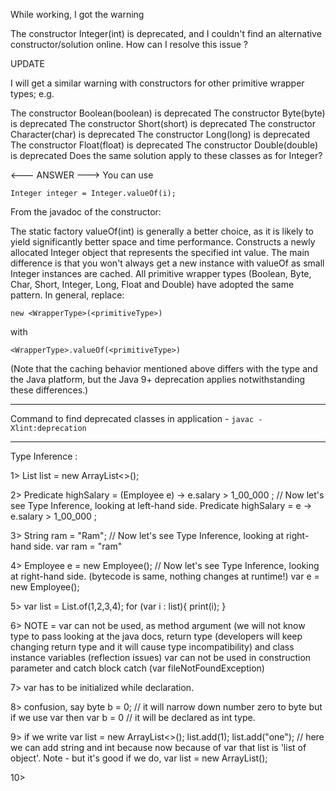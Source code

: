 While working, I got the warning

The constructor Integer(int) is deprecated, and I couldn't find an alternative constructor/solution online. How can I resolve this issue ?

UPDATE

I will get a similar warning with constructors for other primitive wrapper types; e.g.

The constructor Boolean(boolean) is deprecated
The constructor Byte(byte) is deprecated
The constructor Short(short) is deprecated
The constructor Character(char) is deprecated
The constructor Long(long) is deprecated
The constructor Float(float) is deprecated
The constructor Double(double) is deprecated
Does the same solution apply to these classes as for Integer?

<--- ANSWER --->
You can use

`Integer integer = Integer.valueOf(i);`

From the javadoc of the constructor:

The static factory valueOf(int) is generally a better choice, as it is likely to yield significantly better space and time performance. Constructs a newly allocated Integer object that represents the specified int value.
The main difference is that you won't always get a new instance with valueOf as small Integer instances are cached.
All primitive wrapper types (Boolean, Byte, Char, Short, Integer, Long, Float and Double) have adopted the same pattern. In general, replace:

    new <WrapperType>(<primitiveType>)
with

    <WrapperType>.valueOf(<primitiveType>)

(Note that the caching behavior mentioned above differs with the type and the Java platform, but the Java 9+ deprecation applies notwithstanding these differences.)

***
Command to find deprecated classes in application - `javac -Xlint:deprecation `

*******

Type Inference :

1> List<String> list = new ArrayList<>();

2> Predicate<Employee> highSalary = (Employee e) -> e.salary > 1_00_000 ;
   // Now let's see Type Inference, looking at left-hand side.
   Predicate<Employee> highSalary = e -> e.salary > 1_00_000 ;

3> String ram = "Ram";
   // Now let's see Type Inference, looking at right-hand side.
   var ram = "ram"

4> Employee e = new Employee();
   // Now let's see Type Inference, looking at right-hand side. (bytecode is same, nothing changes at runtime!)
   var e = new Employee();

5> var list = List.of(1,2,3,4);
   for (var i : list){
      print(i);
   }

6> NOTE = var can not be used, as method argument (we will not know type to pass
   looking at the java docs, return type (developers will keep changing return type and 
   it will cause type incompatibility) and class instance variables (reflection issues)
   var can not be used in construction parameter and catch block catch (var fileNotFoundException)
   
7> var has to be initialized while declaration.

8> confusion, say
   byte b = 0; // it will narrow down number zero to byte but if we use var then
   var b = 0 // it will be declared as int type.

9> if we write
   var list = new ArrayList<>();
   list.add(1);
   list.add("one");
   // here we can add string and int because now because of var that list is 'list of object'.
   Note - but it's good if we do,  var list = new ArrayList<String>();

10> 